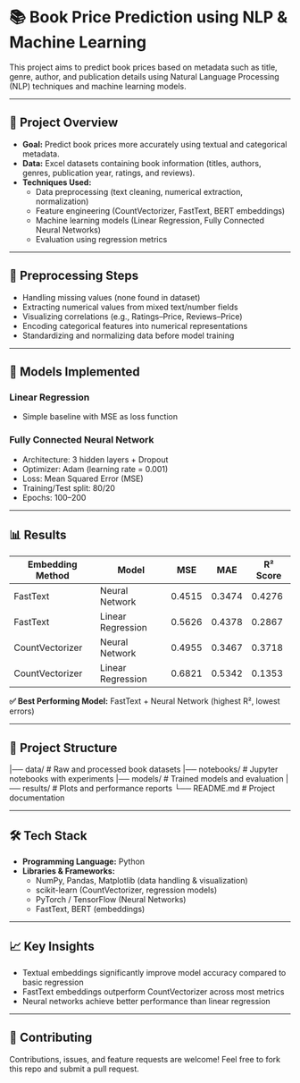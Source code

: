 # 📚 Book Price Prediction using NLP & Machine Learning

This project aims to predict book prices based on metadata such as title, genre, author, and publication details using Natural Language Processing (NLP) techniques and machine learning models.

---

## 🚀 Project Overview

- **Goal:** Predict book prices more accurately using textual and categorical metadata.  
- **Data:** Excel datasets containing book information (titles, authors, genres, publication year, ratings, and reviews).  
- **Techniques Used:**
  - Data preprocessing (text cleaning, numerical extraction, normalization)
  - Feature engineering (CountVectorizer, FastText, BERT embeddings)
  - Machine learning models (Linear Regression, Fully Connected Neural Networks)
  - Evaluation using regression metrics

---

## 🔧 Preprocessing Steps

- Handling missing values (none found in dataset)  
- Extracting numerical values from mixed text/number fields  
- Visualizing correlations (e.g., Ratings–Price, Reviews–Price)  
- Encoding categorical features into numerical representations  
- Standardizing and normalizing data before model training  

---

## 🧠 Models Implemented

### Linear Regression
- Simple baseline with MSE as loss function  

### Fully Connected Neural Network
- Architecture: 3 hidden layers + Dropout  
- Optimizer: Adam (learning rate = 0.001)  
- Loss: Mean Squared Error (MSE)  
- Training/Test split: 80/20  
- Epochs: 100–200  

---

## 📊 Results

| Embedding Method | Model               | MSE     | MAE     | R² Score |
|-----------------|-------------------|---------|---------|----------|
| FastText        | Neural Network     | 0.4515  | 0.3474  | 0.4276   |
| FastText        | Linear Regression  | 0.5626  | 0.4378  | 0.2867   |
| CountVectorizer | Neural Network     | 0.4955  | 0.3467  | 0.3718   |
| CountVectorizer | Linear Regression  | 0.6821  | 0.5342  | 0.1353   |

**✅ Best Performing Model:** FastText + Neural Network (highest R², lowest errors)

---

## 📂 Project Structure

|── data/ # Raw and processed book datasets
|── notebooks/ # Jupyter notebooks with experiments
|── models/ # Trained models and evaluation
|── results/ # Plots and performance reports
└── README.md # Project documentation

---

## 🛠️ Tech Stack

- **Programming Language:** Python  
- **Libraries & Frameworks:**
  - NumPy, Pandas, Matplotlib (data handling & visualization)  
  - scikit-learn (CountVectorizer, regression models)  
  - PyTorch / TensorFlow (Neural Networks)  
  - FastText, BERT (embeddings)  

---

## 📈 Key Insights

- Textual embeddings significantly improve model accuracy compared to basic regression  
- FastText embeddings outperform CountVectorizer across most metrics  
- Neural networks achieve better performance than linear regression  

---

## 🤝 Contributing

Contributions, issues, and feature requests are welcome! Feel free to fork this repo and submit a pull request.
